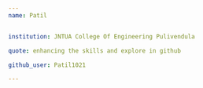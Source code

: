 ```yaml
---
name: Patil


institution: JNTUA College Of Engineering Pulivendula

quote: enhancing the skills and explore in github

github_user: Patil1021

---
```

